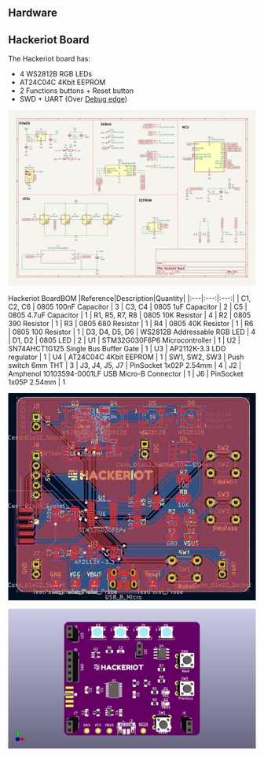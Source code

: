 ## Hardware
## Hackeriot Board
The Hackeriot board has:
* 4 WS2812B RGB LEDs
* AT24C04C 4Kbit EEPROM
* 2 Functions buttons + Reset button
* SWD + UART (Over [Debug edge](https://debug-edge.io/))

![Hackeriot BoardSchematic](/images/hackeriot_board_schematic.png)

Hackeriot BoardBOM
|Reference|Description|Quantity|
|:---|:---:|:---:|
| C1, C2, C6 | 0805 100nF Capacitor | 3
| C3, C4 | 0805 1uF Capacitor | 2
| C5 | 0805 4.7uF Capacitor | 1
| R1, R5, R7, R8 | 0805 10K Resistor | 4
| R2 | 0805 390 Resistor | 1
| R3 | 0805 680 Resistor | 1
| R4 | 0805 40K Resistor | 1
| R6 | 0805 100 Resistor | 1
| D3, D4, D5, D6 | WS2812B Addressable RGB LED | 4
| D1, D2 | 0805 LED | 2
| U1 | STM32G030F6P6 Microcontroller | 1
| U2 | SN74AHCT1G125 Single Bus Buffer Gate | 1
| U3 | AP2112K-3.3 LDO regulator | 1
| U4 | AT24C04C 4Kbit EEPROM | 1
| SW1, SW2, SW3 | Push switch 6mm THT | 3
| J3, J4, J5, J7 | PinSocket 1x02P 2.54mm | 4
| J2 | Amphenol 10103594-0001LF USB Micro-B Connector | 1
| J6 |  PinSocket 1x05P 2.54mm | 1


![Hackeriot Board](/images/hackeriot_board_layout.png)

![Hackeriot Board](/images/hackeriot_board_preview.png)